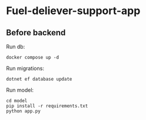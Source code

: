 ﻿# Fuel-deliever-support-app

## Before backend

Run db:

```console
docker compose up -d
```

Run migrations:

```console
dotnet ef database update
```

Run model:

```console
cd model
pip install -r requirements.txt
python app.py
```

